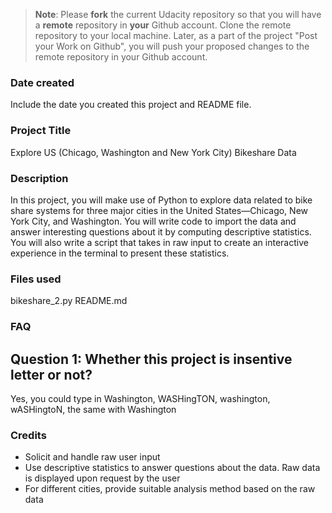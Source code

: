 >**Note**: Please **fork** the current Udacity repository so that you will have a **remote** repository in **your** Github account. Clone the remote repository to your local machine. Later, as a part of the project "Post your Work on Github", you will push your proposed changes to the remote repository in your Github account.

### Date created
Include the date you created this project and README file.

### Project Title
Explore US (Chicago, Washington and New York City) Bikeshare Data

### Description
In this project, you will make use of Python to explore data related to bike share systems for three major cities in the United States—Chicago, New York City, and Washington. You will write code to import the data and answer interesting questions about it by computing descriptive statistics. You will also write a script that takes in raw input to create an interactive experience in the terminal to present these statistics.

### Files used
bikeshare_2.py
README.md

### FAQ
## Question 1: Whether this project is insentive letter or not?
Yes, you could type in Washington, WASHingTON, washington, wASHingtoN, the same with Washington

### Credits
* Solicit and handle raw user input
* Use descriptive statistics to answer questions about the data. Raw data is displayed upon request by the user
* For different cities, provide suitable analysis method based on the raw data

